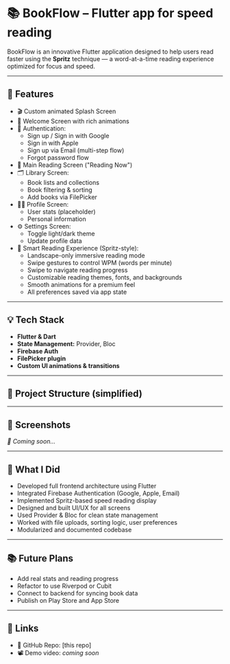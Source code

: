 # 📚 BookFlow – Flutter app for speed reading

BookFlow is an innovative Flutter application designed to help users read faster using the **Spritz** technique — a word-at-a-time reading experience optimized for focus and speed.

---

## 🚀 Features

- 🎬 Custom animated Splash Screen
- 👋 Welcome Screen with rich animations
- 🔐 Authentication:
  - Sign up / Sign in with Google
  - Sign in with Apple
  - Sign up via Email (multi-step flow)
  - Forgot password flow
- 📖 Main Reading Screen ("Reading Now")
- 🗂 Library Screen:
  - Book lists and collections
  - Book filtering & sorting
  - Add books via FilePicker
- 🙍‍♂️ Profile Screen:
  - User stats (placeholder)
  - Personal information
- ⚙️ Settings Screen:
  - Toggle light/dark theme
  - Update profile data
- 🧠 Smart Reading Experience (Spritz-style):
  - Landscape-only immersive reading mode
  - Swipe gestures to control WPM (words per minute)
  - Swipe to navigate reading progress
  - Customizable reading themes, fonts, and backgrounds
  - Smooth animations for a premium feel
  - All preferences saved via app state


---

## 💡 Tech Stack

- **Flutter & Dart**
- **State Management:** Provider, Bloc
- **Firebase Auth**
- **FilePicker plugin**
- **Custom UI animations & transitions**

---

## 🧩 Project Structure (simplified)


---

## 📸 Screenshots

_📌 Coming soon..._

---

## 🧠 What I Did

- Developed full frontend architecture using Flutter
- Integrated Firebase Authentication (Google, Apple, Email)
- Implemented Spritz-based speed reading display
- Designed and built UI/UX for all screens
- Used Provider & Bloc for clean state management
- Worked with file uploads, sorting logic, user preferences
- Modularized and documented codebase

---

## 📚 Future Plans

- Add real stats and reading progress
- Refactor to use Riverpod or Cubit
- Connect to backend for syncing book data
- Publish on Play Store and App Store

---

## 🔗 Links

- 🧠 GitHub Repo: [this repo]
- 📽 Demo video: _coming soon_

